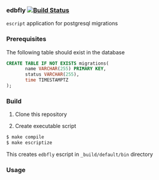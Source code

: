 ### edbfly [![Build Status](https://travis-ci.org/drvspw/edbfly.svg?branch=master)](https://travis-ci.org/drvspw/edbfly)
`escript` application for postgresql migrations

### Prerequisites
The following table should exist in the database

```sql
CREATE TABLE IF NOT EXISTS migrations(
       name VARCHAR(255) PRIMARY KEY,
       status VARCHAR(255),
       time TIMESTAMPTZ
);
```

### Build
1. Clone this repository

2. Create executable script
```bash
$ make compile
$ make escriptize
```

This creates `edbfly` escript in `_build/default/bin` directory

### Usage
